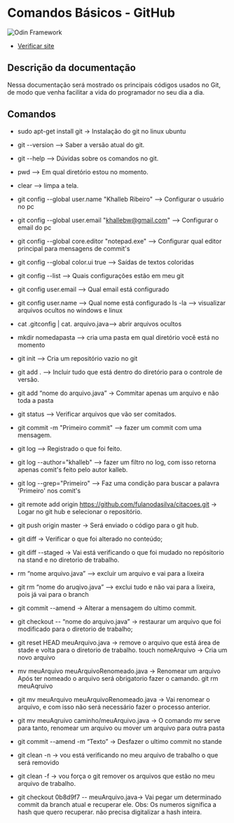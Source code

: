 # Comandos Básicos - GitHub #

![Odin Framework](http://i.imgur.com/kDCcizZ.png)

* [Verificar site](https://github.com/wpbrasil/odin)

## Descrição da documentação ##
Nessa documentação será mostrado os principais códigos usados no Git, de modo que venha facilitar a vida do programador no seu dia a dia. </br>


## Comandos ##
- sudo apt-get install git → Instalação do git no  linux ubuntu
- git --version --> Saber a versão atual do git.
- git --help --> Dúvidas sobre os comandos no git.
- pwd --> Em qual diretório estou no momento.
- clear --> limpa a tela.
- git config --global user.name "Khalleb Ribeiro" --> Configurar o usuário no pc
- git config --global user.email "khallebw@gmail.com" --> Configurar o email do pc
- git config --global core.editor "notepad.exe" --> Configurar qual editor principal para mensagens de commit's
- git config --global color.ui true --> Saídas de textos coloridas
- git config --list --> Quais configurações estão em meu git
- git config user.email --> Qual email está configurado
- git config user.name --> Qual nome está configurado
ls -la --> visualizar arquivos ocultos no windows e linux
- cat .gitconfig | cat. arquivo.java--> abrir arquivos ocultos
- mkdir nomedapasta --> cria uma pasta em qual diretório você está no momento
- git init --> Cria um repositório vazio no git
- git add . --> Incluir tudo que está dentro do diretório para o controle de versão.
- git add “nome do arquivo.java”  → Commitar apenas um arquivo e não toda a pasta
- git status --> Verificar arquivos que vão ser comitados.
- git commit -m "Primeiro commit" --> fazer um commit com uma mensagem.
- git log --> Registrado o que foi feito.
- git log --author="khalleb" --> fazer um filtro no log, com isso retorna apenas comit's feito pelo autor kalleb.
- git log --grep="Primeiro" --> Faz uma condição para buscar a palavra 'Primeiro' nos comit's
- git remote add origin https://github.com/fulanodasilva/citacoes.git → Logar no git hub e selecionar o repositório. 
- git push origin master → Será enviado o código para o git hub.

- git diff → Verificar o que foi alterado no conteúdo;
- git diff --staged → Vai está verificando o que foi mudado no repósitorio na stand e no diretorio de trabalho.
- rm “nome arquivo.java” -->  excluir um arquivo e vai para a lixeira
- git rm  “nome do aruqivo.java” --> exclui tudo e não vai para a lixeira, pois já vai para o branch
- git commit --amend → Alterar a mensagem do ultimo commit.
- git checkout -- “nome do arquivo.java”   → restaurar um arquivo que foi modificado para o diretorio de trabalho;
- git reset HEAD meuArquivo.java →  remove o arquivo que está área de stade e volta para o diretorio de trabalho.
touch  nomeArquivo → Cria um novo arquivo
- mv meuArquivo meuArquivoRenomeado.java →  Renomear um arquivo 
    Após ter nomeado o arquivo será obrigatorio fazer o camando.
    git rm meuAqruivo
- git mv meuArquivo meuArquivoRenomeado.java → Vai renomear o arquivo, e com isso não será necessário fazer o processo anterior. 
- git mv meuAqruivo caminho/meuArquivo.java → O comando mv serve para tanto, renomear um arquivo ou mover um arquivo para outra pasta
- git commit --amend -m “Texto”  → Desfazer o ultimo  commit no stande 
- git clean -n → vou está verificando no meu arquivo de trabalho o que será removido
- git clean -f → vou força o git remover os arquivos que estão no meu arquivo de trabalho.
- git checkout 0b8d9f7 -- meuArquivo.java→  Vai pegar um determinado commit  da branch atual e recuperar ele. Obs: Os numeros significa a hash que quero recuperar. não precisa digitalizar a hash inteira.
